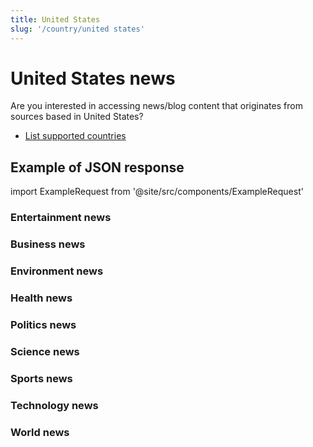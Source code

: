 ```yaml
---
title: United States
slug: '/country/united states'
---
```


# United States news

Are you interested in accessing news/blog content that originates from sources based in United States?

- [List supported countries](/get-articles/countries)

## Example of JSON response

import ExampleRequest from '@site/src/components/ExampleRequest'

### Entertainment news
<ExampleRequest url="https://api.apitube.io/v1/news/articles?limit=2&category=news/Arts_and_Entertainment&language=us"></ExampleRequest>

### Business news
<ExampleRequest url="https://api.apitube.io/v1/news/articles?limit=2&category=news/Business&language=us"></ExampleRequest>

### Environment news
<ExampleRequest url="https://api.apitube.io/v1/news/articles?limit=2&category=news/Environment&language=us"></ExampleRequest>

### Health news
<ExampleRequest url="https://api.apitube.io/v1/news/articles?limit=2&category=news/Health&language=us"></ExampleRequest>

### Politics news
<ExampleRequest url="https://api.apitube.io/v1/news/articles?limit=2&category=news/Politics&language=us"></ExampleRequest>

### Science news
<ExampleRequest url="https://api.apitube.io/v1/news/articles?limit=2&category=news/Science&language=us"></ExampleRequest>

### Sports news
<ExampleRequest url="https://api.apitube.io/v1/news/articles?limit=2&category=news/Sports&language=us"></ExampleRequest>

### Technology news
<ExampleRequest url="https://api.apitube.io/v1/news/articles?limit=2&category=news/Technology&language=us"></ExampleRequest>

### World news
<ExampleRequest url="https://api.apitube.io/v1/news/articles?limit=2&category=news/World&language=us"></ExampleRequest>
